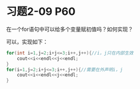 # 习题2-09 P60
在一个for语句中可以给多个变量赋初值吗？如何实现？

可以，实现如下：
```C++
for(int i=1,j=2;i+j<=3;i++,j++){//i，j只在内部生效
    cout<<i<<endl<<j<<endl;
}
for(i=1,j=2;i+j<=3;i++,j++){//需要在外声明i，j
    cout<<i<<endl<<j<<endl;
}
```